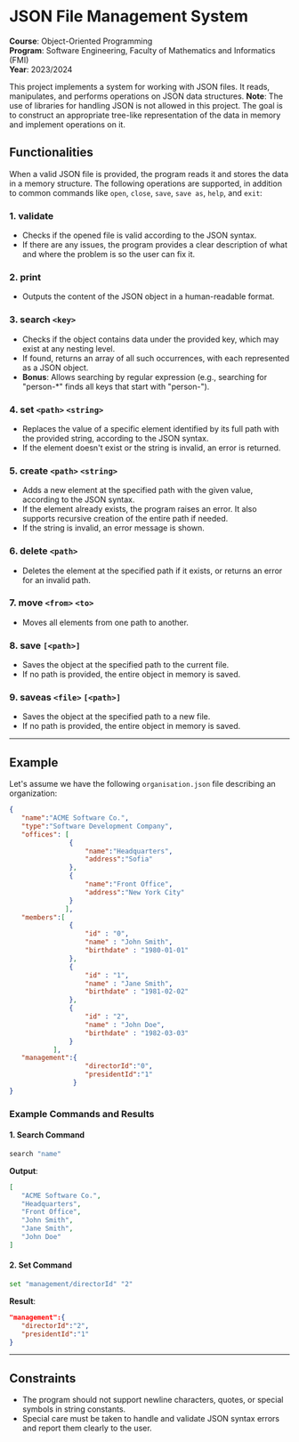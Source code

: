 
# JSON File Management System

**Course**: Object-Oriented Programming  
**Program**: Software Engineering, Faculty of Mathematics and Informatics (FMI)  
**Year**: 2023/2024  

This project implements a system for working with JSON files. It reads, manipulates, and performs operations on JSON data structures. **Note**: The use of libraries for handling JSON is not allowed in this project. The goal is to construct an appropriate tree-like representation of the data in memory and implement operations on it.

## Functionalities

When a valid JSON file is provided, the program reads it and stores the data in a memory structure. The following operations are supported, in addition to common commands like `open`, `close`, `save`, `save as`, `help`, and `exit`:

### 1. **validate**
- Checks if the opened file is valid according to the JSON syntax.
- If there are any issues, the program provides a clear description of what and where the problem is so the user can fix it.

### 2. **print**
- Outputs the content of the JSON object in a human-readable format.

### 3. **search `<key>`**
- Checks if the object contains data under the provided key, which may exist at any nesting level.
- If found, returns an array of all such occurrences, with each represented as a JSON object.
- **Bonus**: Allows searching by regular expression (e.g., searching for "person-*" finds all keys that start with "person-").

### 4. **set `<path>` `<string>`**
- Replaces the value of a specific element identified by its full path with the provided string, according to the JSON syntax.
- If the element doesn't exist or the string is invalid, an error is returned.

### 5. **create `<path>` `<string>`**
- Adds a new element at the specified path with the given value, according to the JSON syntax.
- If the element already exists, the program raises an error. It also supports recursive creation of the entire path if needed.
- If the string is invalid, an error message is shown.

### 6. **delete `<path>`**
- Deletes the element at the specified path if it exists, or returns an error for an invalid path.

### 7. **move `<from>` `<to>`**
- Moves all elements from one path to another.

### 8. **save `[<path>]`**
- Saves the object at the specified path to the current file.
- If no path is provided, the entire object in memory is saved.

### 9. **saveas `<file>` `[<path>]`**
- Saves the object at the specified path to a new file.
- If no path is provided, the entire object in memory is saved.

---

## Example

Let's assume we have the following `organisation.json` file describing an organization:

```json
{
   "name":"ACME Software Co.",
   "type":"Software Development Company",
   "offices": [
               {
                   "name":"Headquarters",
                   "address":"Sofia"
               },
               {
                   "name":"Front Office",
                   "address":"New York City"
               }
              ],
   "members":[
               {   
                   "id" : "0",
                   "name" : "John Smith",
                   "birthdate" : "1980-01-01"
               },
               {
                   "id" : "1",
                   "name" : "Jane Smith",
                   "birthdate" : "1981-02-02"
               },
               {
                   "id" : "2",
                   "name" : "John Doe",
                   "birthdate" : "1982-03-03"
               }
           ],
   "management":{
                   "directorId":"0",
                   "presidentId":"1"
                }
}
```

### Example Commands and Results

#### 1. **Search Command**

```bash
search "name"
```

**Output**:
```json
[
   "ACME Software Co.",
   "Headquarters",
   "Front Office",
   "John Smith",
   "Jane Smith",
   "John Doe"
]
```

#### 2. **Set Command**

```bash
set "management/directorId" "2"
```

**Result**:
```json
"management":{
   "directorId":"2",
   "presidentId":"1"
}
```

---

## Constraints
- The program should not support newline characters, quotes, or special symbols in string constants.
- Special care must be taken to handle and validate JSON syntax errors and report them clearly to the user.

